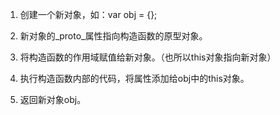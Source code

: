 1. 创建一个新对象，如：var obj = {};

2. 新对象的_proto_属性指向构造函数的原型对象。

3. 将构造函数的作用域赋值给新对象。（也所以this对象指向新对象）

4. 执行构造函数内部的代码，将属性添加给obj中的this对象。

5. 返回新对象obj。